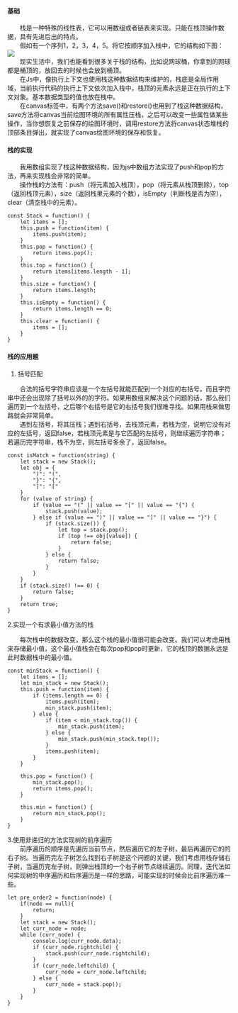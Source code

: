 #### 基础  
&emsp;&emsp;栈是一种特殊的线性表，它可以用数组或者链表来实现。只能在栈顶操作数据，具有先进后出的特点。  
&emsp;&emsp;假如有一个序列1，2，3，4，5。将它按顺序加入栈中，它的结构如下图：  
![](https://user-gold-cdn.xitu.io/2019/3/6/16953518452bc021?w=748&h=443&f=png&s=15303)  
&emsp;&emsp;现实生活中，我们也能看到很多关于栈的结构，比如说网球桶，你拿到的网球都是桶顶的，放回去的时候也会放到桶顶。  
&emsp;&emsp;在Js中，像执行上下文也使用栈这种数据结构来维护的，栈底是全局作用域，当前执行代码的执行上下文依次加入栈中，栈顶的元素永远是正在执行的上下文对象。基本数据类型的值也放在栈中。   
&emsp;&emsp;在canvas标签中，有两个方法save()和restore()也用到了栈这种数据结构，save方法将canvas当前绘图环境的所有属性压栈，之后可以改变一些属性做某些操作，当你想恢复之前保存的绘图环境时，调用restore方法将canvas状态堆栈的顶部条目弹出，就实现了canvas绘图环境的保存和恢复。
#### 栈的实现  
&emsp;&emsp;我用数组实现了栈这种数据结构，因为js中数组方法实现了push和pop的方法，再来实现栈会非常的简单。  
&emsp;&emsp;操作栈的方法有：push（将元素加入栈顶），pop（将元素从栈顶删除），top（返回栈顶元素），size（返回栈里元素的个数），isEmpty（判断栈是否为空），clear（清空栈中的元素）。  

```
const Stack = function() {
    let items = [];
    this.push = function(item) {
        items.push(item);
    }
    this.pop = function() {
        return items.pop();
    }
    this.top = function() {
        return items[items.length - 1];
    }
    this.size = function() {
        return items.length;
    }
    this.isEmpty = function() {
        return items.length == 0;
    }
    this.clear = function() {
        items = [];
    }
}

```
#### 栈的应用题  
1. 括号匹配  

&emsp;&emsp;合法的括号字符串应该是一个左括号就能匹配到一个对应的右括号。而且字符串中还会出现除了括号以外的的字符。如果用数组来解决这个问题的话，那么我们遍历到一个左括号，之后哪个右括号是它的右括号我们很难寻找。如果用栈来做思路就会非常简单。  
&emsp;&emsp;遇到左括号，将其压栈；遇到右括号，去栈顶元素，若栈为空，说明它没有对应的左括号，返回false，若栈顶元素是与它匹配的左括号，则继续遍历字符串；若遍历完字符串，栈不为空，则左括号多余了，返回false。

```
const isMatch = function(string) {
    let stack = new Stack();
    let obj = {
        ")": "(",
        "}": "{",
        "]": "["
    }
    for (value of string) {
        if (value == "(" || value == "[" || value == "{") {
            stack.push(value);
        } else if (value == ")" || value == "]" || value == "}") {
            if (stack.size()) {
                let top = stack.pop();
                if (top !== obj[value]) {
                    return false;
                }
            } else {
                return false;
            }
        }
    }
    if (stack.size() !== 0) {
        return false;
    }
    return true;
}

```
2.实现一个有求最小值方法的栈  

&emsp;&emsp;每次栈中的数据改变，那么这个栈的最小值很可能会改变。我们可以考虑用栈来存储最小值，这个最小值栈会在每次pop和pop时更新，它的栈顶的数据永远是此时数据栈中的最小值。

```
const minStack = function() {
    let items = [];
    let min_stack = new Stack();
    this.push = function(item) {
        if (items.length == 0) {
            items.push(item);
            min_stack.push(item);
        } else {
            if (item < min_stack.top()) {
                min_stack.push(item);
            } else {
                min_stack.push(min_stack.top());
            }
            items.push(item);
        }
    }

    this.pop = function() {
        min_stack.pop();
        return items.pop();
    }

    this.min = function() {
        return min_stack.pop();
    }
}
```  
3.使用非递归的方法实现树的前序遍历  
&emsp;&emsp;前序遍历的顺序是先遍历当前节点，然后遍历它的左子树，最后再遍历它的的右子树。当遍历完左子树怎么找到右子树是这个问题的关键，我们考虑用栈存储右子树，当遍历完左子树，则弹出栈顶的一个右子树节点继续遍历。同理，迭代法如何实现树的中序遍历和后序遍历是一样的思路，可能实现的时候会比前序遍历难一些。

```
let pre_order2 = function(node) {
    if(node == null){
        return;
    }
    let stack = new Stack();
    let curr_node = node;
    while (curr_node) {
        console.log(curr_node.data);
        if (curr_node.rightchild) {
            stack.push(curr_node.rightchild);
        }
        if (curr_node.leftchild) {
            curr_node = curr_node.leftchild;
        } else {
            curr_node = stack.pop();
        }
    }
}
```